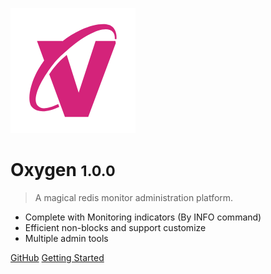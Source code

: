 ![logo](_image/logo.png)

# Oxygen <small>1.0.0</small>

> A magical redis monitor administration platform.

- Complete with Monitoring indicators (By INFO command)
- Efficient non-blocks and support customize
- Multiple admin tools

[GitHub](https://github.com/docsifyjs/docsify/)
[Getting Started](#oxygen_vue)
